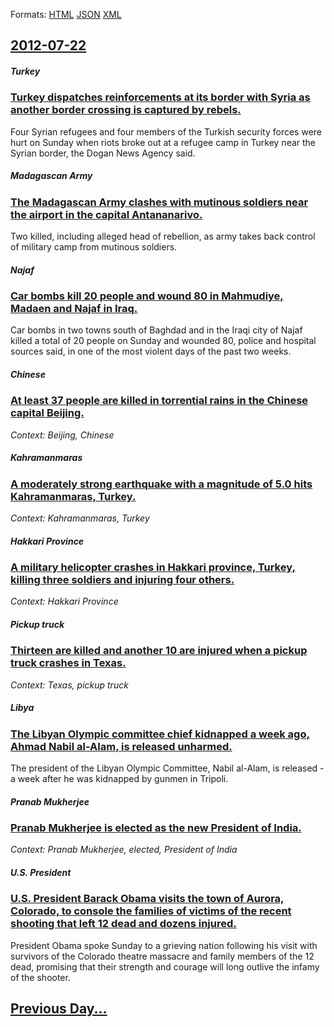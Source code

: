 
Formats: [HTML](2012/07/22/index.html)  [JSON](2012/07/22/index.json)  [XML](2012/07/22/index.xml)  

## [2012-07-22](/news/2012/07/22/index.md)

##### Turkey
### [Turkey dispatches reinforcements at its border with Syria as another border crossing is captured by rebels. ](/news/2012/07/22/turkey-dispatches-reinforcements-at-its-border-with-syria-as-another-border-crossing-is-captured-by-rebels.md)
Four Syrian refugees and four members of the Turkish security forces were hurt on Sunday when riots broke out at a refugee camp in Turkey near the Syrian border, the Dogan News Agency said.

##### Madagascan Army
### [The Madagascan Army clashes with mutinous soldiers near the airport in the capital Antananarivo. ](/news/2012/07/22/the-madagascan-army-clashes-with-mutinous-soldiers-near-the-airport-in-the-capital-antananarivo.md)
Two killed, including alleged head of rebellion, as army takes back control of military camp from mutinous soldiers.

##### Najaf
### [Car bombs kill 20 people and wound 80 in Mahmudiye, Madaen and Najaf in Iraq. ](/news/2012/07/22/car-bombs-kill-20-people-and-wound-80-in-mahmudiye-madaen-and-najaf-in-iraq.md)
Car bombs in two towns south of Baghdad and in the Iraqi city of Najaf killed a total of 20 people on Sunday and wounded 80, police and hospital sources said, in one of the most violent days of the past two weeks.

##### Chinese
### [At least 37 people are killed in torrential rains in the Chinese capital Beijing. ](/news/2012/07/22/at-least-37-people-are-killed-in-torrential-rains-in-the-chinese-capital-beijing.md)
_Context: Beijing, Chinese_

##### Kahramanmaras
### [A moderately strong earthquake with a magnitude of 5.0 hits Kahramanmaras, Turkey. ](/news/2012/07/22/a-moderately-strong-earthquake-with-a-magnitude-of-5-0-hits-kahramanmaraa-turkey.md)
_Context: Kahramanmaras, Turkey_

##### Hakkari Province
### [A military helicopter crashes in Hakkari province, Turkey, killing three soldiers and injuring four others. ](/news/2012/07/22/a-military-helicopter-crashes-in-hakkari-province-turkey-killing-three-soldiers-and-injuring-four-others.md)
_Context: Hakkari Province_

##### Pickup truck
### [Thirteen are killed and another 10 are injured when a pickup truck crashes in Texas. ](/news/2012/07/22/thirteen-are-killed-and-another-10-are-injured-when-a-pickup-truck-crashes-in-texas.md)
_Context: Texas, pickup truck_

##### Libya
### [The Libyan Olympic committee chief kidnapped a week ago, Ahmad Nabil al-Alam, is released unharmed. ](/news/2012/07/22/the-libyan-olympic-committee-chief-kidnapped-a-week-ago-ahmad-nabil-al-alam-is-released-unharmed.md)
The president of the Libyan Olympic Committee, Nabil al-Alam, is released - a week after he was kidnapped by gunmen in Tripoli.

##### Pranab Mukherjee
### [Pranab Mukherjee is elected as the new President of India. ](/news/2012/07/22/pranab-mukherjee-is-elected-as-the-new-president-of-india.md)
_Context: Pranab Mukherjee, elected, President of India_

##### U.S. President
### [U.S. President Barack Obama visits the town of Aurora, Colorado, to console the families of victims of the recent shooting that left 12 dead and dozens injured. ](/news/2012/07/22/u-s-president-barack-obama-visits-the-town-of-aurora-colorado-to-console-the-families-of-victims-of-the-recent-shooting-that-left-12-dead.md)
President Obama spoke Sunday to a grieving nation following his visit with survivors of the Colorado theatre massacre and family members of the 12 dead, promising that their strength and courage will long outlive the infamy of the shooter.

## [Previous Day...](/news/2012/07/21/index.md)

